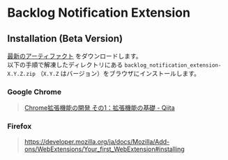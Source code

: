 # Backlog Notification Extension

## Installation (Beta Version)

[最新のアーティファクト](https://github.com/lollipop-onl/webextensions-backlog-notification/actions/workflows/artifacts.yml) をダウンロードします。  
以下の手順で解凍したディレクトリにある `backlog_notification_extension-X.Y.Z.zip` （`X.Y.Z` はバージョン）をブラウザにインストールします。

### Google Chrome

> [Chrome拡張機能の開発 その1：拡張機能の基礎 - Qiita](https://qiita.com/gtracker64/items/95bec2b584638cc03388#%E6%8B%A1%E5%BC%B5%E6%A9%9F%E8%83%BD%E3%81%AE%E3%82%A4%E3%83%B3%E3%82%B9%E3%83%88%E3%83%BC%E3%83%AB%E3%83%AD%E3%83%BC%E3%82%AB%E3%83%AB%E7%92%B0%E5%A2%83)

### Firefox

> https://developer.mozilla.org/ja/docs/Mozilla/Add-ons/WebExtensions/Your_first_WebExtension#installing
